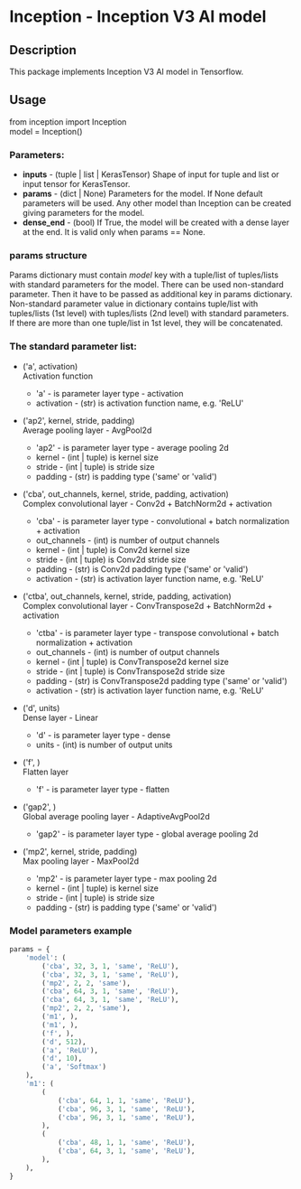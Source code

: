 # Inception - Inception V3 AI model

## Description

This package implements Inception V3 AI model in Tensorflow.

## Usage

from inception import Inception  
model = Inception()

### Parameters:
- **inputs** - (tuple | list | KerasTensor) Shape of input for tuple and list or input tensor for KerasTensor.
- **params** - (dict | None) Parameters for the model. If None default parameters will be used. Any other model than Inception can be created giving parameters for the model.
- **dense_end** - (bool) If True, the model will be created with a dense layer at the end. It is valid only when params == None.

### params structure

Params dictionary must contain *model* key with a tuple/list of tuples/lists with standard parameters for the model. There can be 
used non-standard parameter. Then it have to be passed as additional key in params dictionary.  
Non-standard parameter value in dictionary contains tuple/list with tuples/lists (1st level) with tuples/lists (2nd level) with 
standard parameters. If there are more than one tuple/list in 1st level, they will be concatenated.

### The standard parameter list:

 - ('a', activation)  
   Activation function  
   - 'a' - is parameter layer type - activation  
   - activation - (str) is activation function name, e.g. 'ReLU'

 - ('ap2', kernel, stride, padding)  
   Average pooling layer - AvgPool2d
   - 'ap2' - is parameter layer type - average pooling 2d  
   - kernel - (int | tuple) is kernel size  
   - stride - (int | tuple) is stride size  
   - padding - (str) is padding type ('same' or 'valid')
 
 - ('cba', out_channels, kernel, stride, padding, activation)  
   Complex convolutional layer - Conv2d + BatchNorm2d + activation  
   - 'cba' - is parameter layer type - convolutional + batch normalization + activation  
   - out_channels - (int) is number of output channels  
   - kernel - (int | tuple) is Conv2d kernel size  
   - stride - (int | tuple) is Conv2d stride size  
   - padding - (str) is Conv2d padding type ('same' or 'valid')  
   - activation - (str) is activation layer function name, e.g. 'ReLU'
 
 - ('ctba', out_channels, kernel, stride, padding, activation)  
   Complex convolutional layer - ConvTranspose2d + BatchNorm2d + activation  
   - 'ctba' - is parameter layer type - transpose convolutional + batch normalization + activation  
   - out_channels - (int) is number of output channels  
   - kernel - (int | tuple) is ConvTranspose2d kernel size  
   - stride - (int | tuple) is ConvTranspose2d stride size  
   - padding - (str) is ConvTranspose2d padding type ('same' or 'valid')  
   - activation - (str) is activation layer function name, e.g. 'ReLU'
 
 - ('d', units)  
    Dense layer - Linear  
    - 'd' - is parameter layer type - dense  
    - units - (int) is number of output units
 
 - ('f', )  
    Flatten layer  
    - 'f' - is parameter layer type - flatten

 - ('gap2', )  
    Global average pooling layer - AdaptiveAvgPool2d  
    - 'gap2' - is parameter layer type - global average pooling 2d

 - ('mp2', kernel, stride, padding)  
    Max pooling layer - MaxPool2d  
    - 'mp2' - is parameter layer type - max pooling 2d  
    - kernel - (int | tuple) is kernel size  
    - stride - (int | tuple) is stride size  
    - padding - (str) is padding type ('same' or 'valid')

### Model parameters example

```python
params = {
    'model': (
        ('cba', 32, 3, 1, 'same', 'ReLU'),
        ('cba', 32, 3, 1, 'same', 'ReLU'),
        ('mp2', 2, 2, 'same'),
        ('cba', 64, 3, 1, 'same', 'ReLU'),
        ('cba', 64, 3, 1, 'same', 'ReLU'),
        ('mp2', 2, 2, 'same'),
        ('m1', ),
        ('m1', ),
        ('f', ),
        ('d', 512),
        ('a', 'ReLU'),
        ('d', 10),
        ('a', 'Softmax')
    ),
    'm1': (
        (
            ('cba', 64, 1, 1, 'same', 'ReLU'),
            ('cba', 96, 3, 1, 'same', 'ReLU'),
            ('cba', 96, 3, 1, 'same', 'ReLU'),
        ),
        (
            ('cba', 48, 1, 1, 'same', 'ReLU'),
            ('cba', 64, 3, 1, 'same', 'ReLU'),
        ),
    ),
}
```